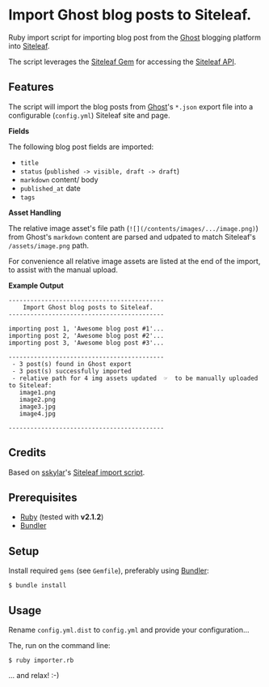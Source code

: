# Import Ghost blog posts to Siteleaf.

Ruby import script for importing blog post from the [Ghost][Ghost] blogging platform into [Siteleaf][Siteleaf].

The script leverages the [Siteleaf Gem][Siteleaf Gem] for accessing the [Siteleaf API][Siteleaf API]. 

## Features

The script will import the blog posts from [Ghost][Ghost]'s `*.json` export file into a configurable (`config.yml`) Siteleaf site and page.

**Fields**

The following blog post fields are imported:

- `title`
- `status` (`published -> visible, draft -> draft`)
- `markdown` content/ body
- `published_at` date
- `tags`

**Asset Handling**

The relative image asset's file path (`![](/contents/images/.../image.png)`) from Ghost's `markdown` content are parsed and udpated to match Siteleaf's `/assets/image.png` path. 

For convenience all relative image assets are listed at the end of the import, to assist with the manual upload.

**Example Output**

    -------------------------------------------
        Import Ghost blog posts to Siteleaf.     
    -------------------------------------------
    
    importing post 1, 'Awesome blog post #1'...
    importing post 2, 'Awesome blog post #2'...
    importing post 3, 'Awesome blog post #3'...
    
    -------------------------------------------
     - 3 post(s) found in Ghost export
     - 3 post(s) successfully imported
     - relative path for 4 img assets updated  ☞  to be manually uploaded to Siteleaf:
       image1.png
       image2.png
       image3.jpg
       image4.jpg
    
    -------------------------------------------

## Credits

Based on [sskylar](https://gist.github.com/sskylar)'s [Siteleaf import script](https://gist.github.com/sskylar/5824224).

## Prerequisites

- [Ruby][Ruby] (tested with **v2.1.2**)
- [Bundler][Bundler]

## Setup

Install required `gems` (see `Gemfile`), preferably using [Bundler][Bundler]:

    $ bundle install

## Usage

Rename `config.yml.dist` to `config.yml` and provide your configuration...

The, run on the command line:

    $ ruby importer.rb

... and relax! :-)

[Siteleaf]: http://siteleaf.com/
[Siteleaf Gem]: https://github.com/siteleaf/siteleaf-gem
[Siteleaf API]: https://github.com/siteleaf/siteleaf-api
[Ghost]: http://ghost.org/
[Ruby]: http://www.ruby-lang.org/
[Bundler]: http://bundler.io/
